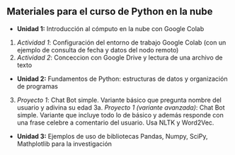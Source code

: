## Materiales para el curso de Python en la nube

* **Unidad 1:** Introducción al cómputo en la nube con Google Colab
1. *Actividad 1*: Configuración del entorno de trabajo Google Colab (con un ejemplo de consulta de fecha y datos del nodo remoto)
2. *Actividad 2*: Conceccion con Google Drive y lectura de una archivo de texto
* **Unidad 2:** Fundamentos de Python: estructuras de datos y organización de programas
3. *Proyecto 1*: Chat Bot simple. Variante básico que pregunta nombre del usuario y adivina su edad
3a. *Proyecto 1 (variante avanzada)*: Chat Bot simple. Variante que incluye todo lo de básico y además responde con una frase celebre a comentario del usuario. Usa NLTK y Word2Vec.
* **Unidad 3:** Ejemplos de uso de bibliotecas Pandas, Numpy, SciPy, Mathplotlib para la investigación
